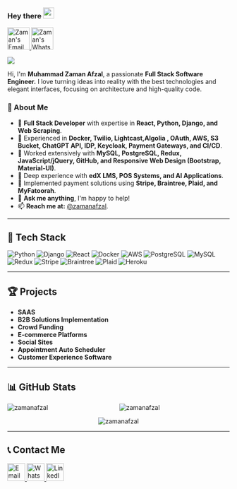 ### Hey there <img src="https://media.giphy.com/media/hvRJCLFzcasrR4ia7z/giphy.gif" width="25px">

<p align="left">
  <a href="mailto:zamanafzal@gmail.com">
    <img alt="Zaman's Email" src="https://img.shields.io/badge/Gmail-EA4335?style=for-the-badge&logo=Gmail&logoColor=white" height="50px"/>
  </a>
  <a href="https://wa.me/+923146114223" target="_blank">
    <img alt="Zaman's WhatsApp" src="https://img.shields.io/badge/WhatsApp-25D366?style=for-the-badge&logo=whatsapp&logoColor=white" height="50px"/>
  </a>
</p>

![](https://visitor-badge.glitch.me/badge?page_id=zamanafzal)

Hi, I'm **Muhammad Zaman Afzal**, a passionate **Full Stack Software Engineer.** I love turning ideas into reality with the best technologies and elegant interfaces, focusing on architecture and high-quality code.

### 🚀 About Me
- 🔹 **Full Stack Developer** with expertise in **React, Python, Django, and Web Scraping**.
- 🔹 Experienced in **Docker, Twilio, Lightcast,Algolia , OAuth, AWS, S3 Bucket, ChatGPT API, IDP, Keycloak, Payment Gateways, and CI/CD**.
- 🔹 Worked extensively with **MySQL, PostgreSQL, Redux, JavaScript/jQuery, GitHub, and Responsive Web Design (Bootstrap, Material-UI)**.
- 🔹 Deep experience with **edX LMS, POS Systems, and AI Applications**.
- 🔹 Implemented payment solutions using **Stripe, Braintree, Plaid, and MyFatoorah**.
- 💬 **Ask me anything**, I'm happy to help!
- 📫 **Reach me at:** [@zamanafzal](https://www.linkedin.com/in/zaman-afzal/).

---

## 🚀 Tech Stack
![Python](https://img.shields.io/badge/Python-3776AB?style=for-the-badge&logo=python&logoColor=white)
![Django](https://img.shields.io/badge/Django-092E20?style=for-the-badge&logo=django&logoColor=white)
![React](https://img.shields.io/badge/React-20232A?style=for-the-badge&logo=react&logoColor=61DAFB)
![Docker](https://img.shields.io/badge/Docker-2496ED?style=for-the-badge&logo=docker&logoColor=white)
![AWS](https://img.shields.io/badge/AWS-232F3E?style=for-the-badge&logo=amazon-aws&logoColor=white)
![PostgreSQL](https://img.shields.io/badge/PostgreSQL-336791?style=for-the-badge&logo=postgresql&logoColor=white)
![MySQL](https://img.shields.io/badge/MySQL-005C84?style=for-the-badge&logo=mysql&logoColor=white)
![Redux](https://img.shields.io/badge/Redux-764ABC?style=for-the-badge&logo=redux&logoColor=white)
![Stripe](https://img.shields.io/badge/Stripe-008CDD?style=for-the-badge&logo=stripe&logoColor=white)
![Braintree](https://img.shields.io/badge/Braintree-0070E0?style=for-the-badge&logo=paypal&logoColor=white)
![Plaid](https://img.shields.io/badge/Plaid-2E86AB?style=for-the-badge&logo=plaid&logoColor=white)
![Heroku](https://img.shields.io/badge/Heroku-430098?style=for-the-badge&logo=heroku&logoColor=white)

---
## 🏆 Projects
- **SAAS**
- **B2B Solutions Implementation**
- **Crowd Funding**
- **E-commerce Platforms**
- **Social Sites**
- **Appointment Auto Scheduler**
- **Customer Experience Software**
  
---

## 📊 GitHub Stats
<p align="center">
  <img align="left" src="https://github-readme-stats.vercel.app/api/top-langs?username=zamanafzal&show_icons=true&locale=en&layout=compact" alt="zamanafzal" />
  <img align="center" src="https://github-readme-stats.vercel.app/api?username=zamanafzal&show_icons=true&locale=en" alt="zamanafzal" />
</p>
<p align="center">
  <img align="center" src="https://github-readme-streak-stats.herokuapp.com/?user=zamanafzal&" alt="zamanafzal" />
</p>

---

## 📞 Contact Me
<p align="left">
  <a href="mailto:zamanafzal@gmail.com">
    <img alt="Email" src="https://img.shields.io/badge/Email-EA4335?style=for-the-badge&logo=Gmail&logoColor=white" height="40px"/>
  </a>
  <a href="https://wa.me/+923146114223" target="_blank">
    <img alt="WhatsApp" src="https://img.shields.io/badge/WhatsApp-25D366?style=for-the-badge&logo=whatsapp&logoColor=white" height="40px"/>
  </a>
  <a href="https://www.linkedin.com/in/zaman-afzal/">
    <img alt="LinkedIn" src="https://img.shields.io/badge/LinkedIn-0077B5?style=for-the-badge&logo=linkedin&logoColor=white" height="40px"/>
  </a>
</p>

